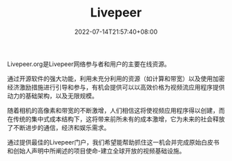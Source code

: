 ﻿---
weight: 
title: "Livepeer"
description: "Livepeer.org是Livepeer网络参与者和用户的主要在线资源。"
date: 2022-07-14T21:57:40+08:00
lastmod: 2022-07-14T16:45:40+08:00
draft: false
authors: ["june"]
featuredImage: "569.png"
link: "https://livepeer.org/zh"
tags: ["Livepeer","算力"]
categories: ["navigation"]
navigation: ["算力"]
lightgallery: true
toc: true
pinned: false
recommend: false
recommend1: false
---
Livepeer.org是Livepeer网络参与者和用户的主要在线资源。

通过开源软件的强大功能，利用未充分利用的资源（如计算和带宽）以及使用加密经济激励措施进行引导和参与，有机会提供可以以高效价格为视频流应用程序提供动力的基础架构，以及无限规模。

随着相机的高像素和带宽的不断激增，人们相信这将使视频应用程序得以创建，而在传统的集中式成本结构下，这将带来前所未有的成本激增，它为未来的社会释放了不断进步的通信，经济和娱乐需求。

通过提供最佳的Livepeer门户，我们希望能帮助抓住这一机会并完成原始白皮书和创始人声明中所阐述的项目使命-建立全球开放的视频基础设施。